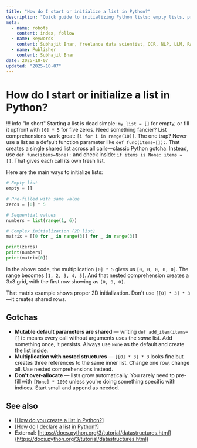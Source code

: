 ```yaml
---
title: "How do I start or initialize a list in Python?"
description: "Quick guide to initializing Python lists: empty lists, pre-filled values, default sizes, and best practices for list setup."
meta:
  - name: robots
    content: index, follow
  - name: keywords
    content: Subhajit Bhar, freelance data scientist, OCR, NLP, LLM, RAG, knowledge base, python, lists, creation
  - name: Publisher
    content: Subhajit Bhar
date: 2025-10-07
updated: "2025-10-07"
---
```


# How do I start or initialize a list in Python?

<!-- more -->

!!! info "In short"
    Starting a list is dead simple: `my_list = []` for empty, or fill it upfront with `[0] * 5` for five zeros. Need something fancier? List comprehensions work great: `[i for i in range(10)]`. The one trap? Never use a list as a default function parameter like `def func(items=[]):`. That creates a single shared list across all calls—classic Python gotcha. Instead, use `def func(items=None):` and check inside: `if items is None: items = []`. That gives each call its own fresh list.

Here are the main ways to initialize lists:

```python
# Empty list
empty = []

# Pre-filled with same value
zeros = [0] * 5

# Sequential values
numbers = list(range(1, 6))

# Complex initialization (2D list)
matrix = [[0 for _ in range(3)] for _ in range(3)]

print(zeros)
print(numbers)
print(matrix[0])
```

In the above code, the multiplication `[0] * 5` gives us `[0, 0, 0, 0, 0]`. The range becomes `[1, 2, 3, 4, 5]`. And that nested comprehension creates a 3x3 grid, with the first row showing as `[0, 0, 0]`.

That matrix example shows proper 2D initialization. Don't use `[[0] * 3] * 3`—it creates shared rows.

## Gotchas

* **Mutable default parameters are shared** — writing `def add_item(items=[]):` means every call without arguments uses the *same* list. Add something once, it persists. Always use `None` as the default and create the list inside.
* **Multiplication with nested structures** — `[[0] * 3] * 3` looks fine but creates three references to the same inner list. Change one row, change all. Use nested comprehensions instead.
* **Don't over-allocate** — lists grow automatically. You rarely need to pre-fill with `[None] * 1000` unless you're doing something specific with indices. Start small and append as needed.

## See also

* [[How do you create a list in Python?]](./how-to-create-list-in-python.md)
* [[How do I declare a list in Python?]](./how-to-declare-list-in-python.md)
* External: [https://docs.python.org/3/tutorial/datastructures.html](https://docs.python.org/3/tutorial/datastructures.html)

<script type="application/ld+json">
{
  "@context": "https://schema.org",
  "@type": "FAQPage",
  "mainEntity": [{
    "@type": "Question",
    "name": "How do I start or initialize a list in Python?",
    "acceptedAnswer": {
      "@type": "Answer",
      "text": "Starting a list is dead simple: my_list = [] for empty, or fill it upfront with [0] * 5 for five zeros. Need something fancier? List comprehensions work great: [i for i in range(10)]. The one trap? Never use a list as a default function parameter like def func(items=[]): That creates a single shared list across all calls—classic Python gotcha. Instead, use def func(items=None): and check inside: if items is None: items = []. That gives each call its own fresh list."
    }
  }]
}
</script>
